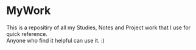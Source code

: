# MyWork
This is a repositiry of all my Studies, Notes and Project work that I use for quick reference. 
<BR>Anyone who find it helpful can use it. :)
